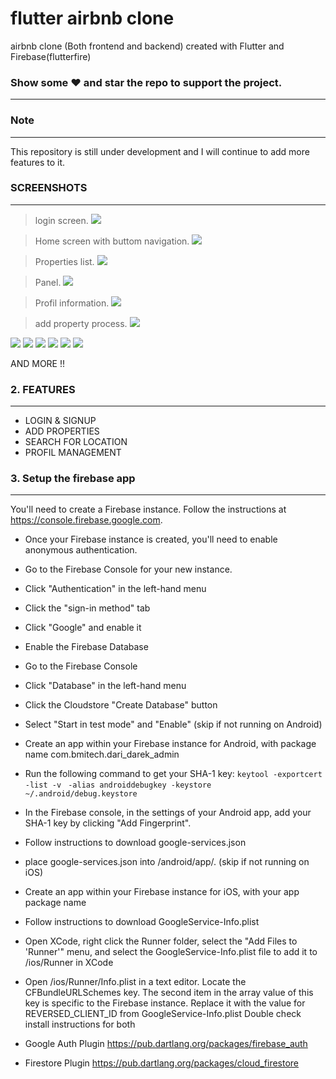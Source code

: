# flutter airbnb clone 
airbnb clone (Both frontend and backend) created with Flutter and Firebase(flutterfire)
### Show some ❤️ and star the repo to support the project.
-------------
###  Note
-------------

This repository is still under development and I will continue to add more features to it.

###  SCREENSHOTS
-------------
> login screen.
![](https://github.com/mahmoudBens/flutter-airbnb-clone/blob/master/airbnb%20screen/Screenshot_20200826_132716_bmitech.airbnb_clone.jpg?raw=true)



> Home screen with buttom navigation.
![](https://github.com/mahmoudBens/flutter-airbnb-clone/blob/master/airbnb%20screen/Screenshot_20200826_132720_bmitech.airbnb_clone.jpg?raw=true)

> Properties list.
![](https://github.com/mahmoudBens/flutter-airbnb-clone/blob/master/airbnb%20screen/Screenshot_20200826_132724_bmitech.airbnb_clone.jpg?raw=truee)


> Panel.
![](https://github.com/mahmoudBens/flutter-airbnb-clone/blob/master/airbnb%20screen/Screenshot_20200826_132730_bmitech.airbnb_clone.jpg?raw=truee)

> Profil information.
![](https://github.com/mahmoudBens/flutter-airbnb-clone/blob/master/airbnb%20screen/Screenshot_20200826_132734_bmitech.airbnb_clone.jpg?raw=true)

> add property process.
![](https://github.com/mahmoudBens/flutter-airbnb-clone/blob/master/airbnb%20screen/Screenshot_20200826_132737_bmitech.airbnb_clone.jpg?raw=true)

![](https://github.com/mahmoudBens/flutter-airbnb-clone/blob/master/airbnb%20screen/Screenshot_20200826_132741_bmitech.airbnb_clone.jpg?raw=true)
![](https://github.com/mahmoudBens/flutter-airbnb-clone/blob/master/airbnb%20screen/Screenshot_20200826_132747_bmitech.airbnb_clone.jpg?raw=true)
![](https://github.com/mahmoudBens/flutter-airbnb-clone/blob/master/airbnb%20screen/Screenshot_20200826_132755_bmitech.airbnb_clone.jpg?raw=true)
![](https://github.com/mahmoudBens/flutter-airbnb-clone/blob/master/airbnb%20screen/Screenshot_20200826_132759_bmitech.airbnb_clone.jpg?raw=true)
![](https://github.com/mahmoudBens/flutter-airbnb-clone/blob/master/airbnb%20screen/Screenshot_20200826_132804_bmitech.airbnb_clone.jpg?raw=true)
![](https://github.com/mahmoudBens/flutter-airbnb-clone/blob/master/airbnb%20screen/Screenshot_20200826_132804_bmitech.airbnb_clone.jpg?raw=true)

AND MORE !!
###  2. FEATURES
-------------

- LOGIN & SIGNUP
- ADD PROPERTIES
- SEARCH FOR LOCATION
- PROFIL MANAGEMENT


### 3. Setup the firebase app
-------------
You'll need to create a Firebase instance. Follow the instructions at https://console.firebase.google.com.
- Once your Firebase instance is created, you'll need to enable anonymous authentication.
- Go to the Firebase Console for your new instance.
- Click "Authentication" in the left-hand menu
- Click the "sign-in method" tab
- Click "Google" and enable it
- Enable the Firebase Database
- Go to the Firebase Console
- Click "Database" in the left-hand menu
- Click the Cloudstore "Create Database" button
- Select "Start in test mode" and "Enable"
(skip if not running on Android)
- Create an app within your Firebase instance for Android, with package name com.bmitech.dari_darek_admin
- Run the following command to get your SHA-1 key:
`keytool -exportcert -list -v `
`-alias androiddebugkey -keystore ~/.android/debug.keystore`
- In the Firebase console, in the settings of your Android app, add your SHA-1 key by clicking "Add Fingerprint".
- Follow instructions to download google-services.json
- place google-services.json into /android/app/.
(skip if not running on iOS)
- Create an app within your Firebase instance for iOS, with your app package name
- Follow instructions to download GoogleService-Info.plist
- Open XCode, right click the Runner folder, select the "Add Files to 'Runner'" menu, and select the GoogleService-Info.plist file to add it to /ios/Runner in XCode
- Open /ios/Runner/Info.plist in a text editor. Locate the CFBundleURLSchemes key. The second item in the array value of this key is specific to the Firebase instance. Replace it with the value for REVERSED_CLIENT_ID from GoogleService-Info.plist
Double check install instructions for both

- Google Auth Plugin
https://pub.dartlang.org/packages/firebase_auth
- Firestore Plugin
https://pub.dartlang.org/packages/cloud_firestore








